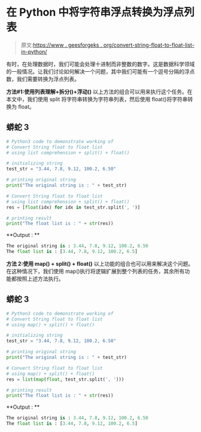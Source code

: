 # 在 Python 中将字符串浮点转换为浮点列表

> 原文:[https://www . geesforgeks . org/convert-string-float-to-float-list-in-python/](https://www.geeksforgeeks.org/convert-string-float-to-float-list-in-python/)

有时，在处理数据时，我们可能会处理十进制而非整数的数字。这是数据科学领域的一般情况。让我们讨论如何解决一个问题，其中我们可能有一个逗号分隔的浮点数，我们需要转换为浮点列表。

**方法#1:使用列表理解+拆分()+浮动()**
以上方法的组合可以用来执行这个任务。在本文中，我们使用 split 将字符串转换为字符串列表，然后使用 float()将字符串转换为 float。

## 蟒蛇 3

```py
# Python3 code to demonstrate working of
# Convert String float to float list
# using list comprehension + split() + float()

# initializing string
test_str = "3.44, 7.8, 9.12, 100.2, 6.50"

# printing original string
print("The original string is : " + test_str)

# Convert String float to float list
# using list comprehension + split() + float()
res = [float(idx) for idx in test_str.split(', ')]

# printing result
print("The float list is : " + str(res))
```

**Output : **

```py
The original string is : 3.44, 7.8, 9.12, 100.2, 6.50
The float list is : [3.44, 7.8, 9.12, 100.2, 6.5]
```

**方法 2:使用 map() + split() + float()**
以上功能的组合也可以用来解决这个问题。在这种情况下，我们使用 map()执行将逻辑扩展到整个列表的任务，其余所有功能都按照上述方法执行。

## 蟒蛇 3

```py
# Python3 code to demonstrate working of
# Convert String float to float list
# using map() + split() + float()

# initializing string
test_str = "3.44, 7.8, 9.12, 100.2, 6.50"

# printing original string
print("The original string is : " + test_str)

# Convert String float to float list
# using map() + split() + float()
res = list(map(float, test_str.split(', ')))

# printing result
print("The float list is : " + str(res))
```

**Output : **

```py
The original string is : 3.44, 7.8, 9.12, 100.2, 6.50
The float list is : [3.44, 7.8, 9.12, 100.2, 6.5]
```